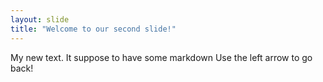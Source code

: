 ```yaml
---
layout: slide
title: "Welcome to our second slide!"
---
```

My new text. It suppose to have some markdown
Use the left arrow to go back!
